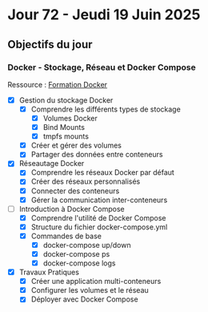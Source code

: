 # Jour 72 - Jeudi 19 Juin 2025

## Objectifs du jour

### Docker - Stockage, Réseau et Docker Compose

Ressource : [Formation Docker](https://github.com/HachemiH/formation-docker)

- [x] Gestion du stockage Docker
  - [x] Comprendre les différents types de stockage
    - [x] Volumes Docker
    - [x] Bind Mounts
    - [x] tmpfs mounts
  - [x] Créer et gérer des volumes
  - [x] Partager des données entre conteneurs

- [x] Réseautage Docker
  - [x] Comprendre les réseaux Docker par défaut
  - [x] Créer des réseaux personnalisés
  - [x] Connecter des conteneurs
  - [x] Gérer la communication inter-conteneurs

- [ ] Introduction à Docker Compose
  - [x] Comprendre l'utilité de Docker Compose
  - [x] Structure du fichier docker-compose.yml
  - [x] Commandes de base
    - [x] docker-compose up/down
    - [x] docker-compose ps
    - [x] docker-compose logs
  
- [x] Travaux Pratiques
  - [x] Créer une application multi-conteneurs
  - [x] Configurer les volumes et le réseau
  - [x] Déployer avec Docker Compose 
